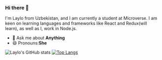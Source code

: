 ### Hi there 👋

I'm Laylo from Uzbekistan, and I am currently a student at Microverse. I am keen on learning languages and frameworks like React and Redux(will learn), as well as I, work in Node.js.
- 💬 Ask me about **Anything** 
- 😄 Pronouns:**She**


![Laylo's GitHub stats](https://github-readme-stats.vercel.app/api?username=laylo309&show_icons=true&theme=radical)
[![Top Langs](https://github-readme-stats.vercel.app/api/top-langs/?username=laylo309&layout=compact)](https://github.com/anuraghazra/github-readme-stats)


